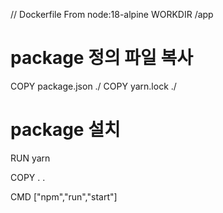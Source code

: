 // Dockerfile
From node:18-alpine
WORKDIR /app

# package 정의 파일 복사

COPY package.json ./
COPY yarn.lock ./

# package 설치

RUN yarn

COPY . .

CMD ["npm","run","start"]
